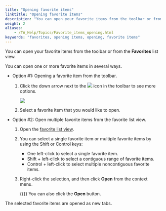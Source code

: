 ```yaml
--- 
title: "Opening favorite items"
linktitle: "Opening favorite items"
description: "You can open your favorite items from the toolbar or from the Favorites list view."
weight: 2
aliases: 
    - /TA_Help/Topics/Favorite_items_opening.html
keywords: "favorites, opening items, opening, favorite items"
---
```


You can open your favorite items from the toolbar or from the **Favorites** list view.

You can open one or more favorite items in several ways.

-   Option \#1: Opening a favorite item from the toolbar.

    1.  Click the down arrow next to the ![](/images/TA_Help/Images/favorite.gif) icon in the toolbar to see more options.

        ![](/images/TA_Help/Images/favorite_add_items.png)

    2.  Select a favorite item that you would like to open.

-   Option \#2: Open multiple favorite items from the favorite list view.

    1.  Open the [favorite list view](/user-guide/projects-and-project-items/project-items/list-view/favorite-list-view/opening-the-favorite-list-view).

    2.  You can select a single favorite item or multiple favorite items by using the Shift or Control keys:

        -   One left-click to select a single favorite item.
        -   Shift + left-click to select a contiguous range of favorite items.
        -   Control + left-click to select multiple noncontiguous favorite items.
    3.  Right-click the selection, and then click **Open** from the context menu.

        {{<tip>}} You can also click the **Open** button.


The selected favorite items are opened as new tabs.





